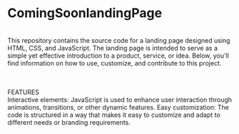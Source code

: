 # ComingSoonlandingPage
<br>
This repository contains the source code for a landing page designed using HTML, CSS, and JavaScript. The landing page is intended to serve as a simple yet effective introduction to a product, service, or idea. Below, you'll find information on how to use, customize, and contribute to this project.

<br><br>
FEATURES<br>
Interactive elements: JavaScript is used to enhance user interaction through animations, transitions, or other dynamic features.
Easy customization: The code is structured in a way that makes it easy to customize and adapt to different needs or branding requirements.